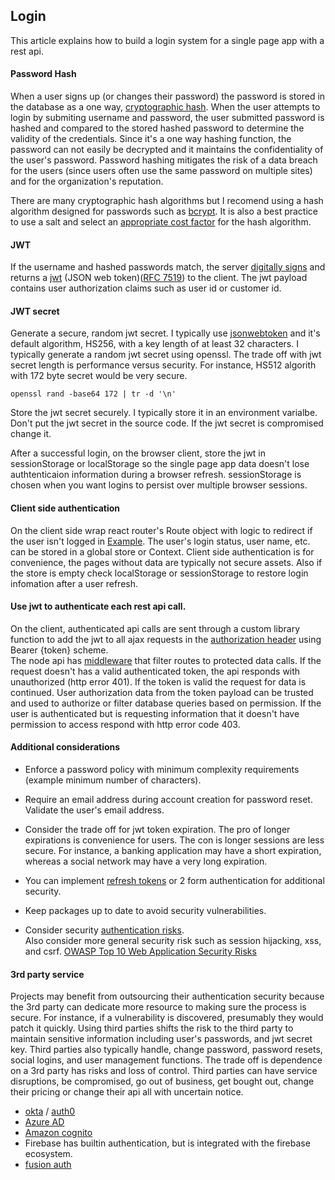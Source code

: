 ## Login
This article explains how to build a login system for a single page app with a rest api.  

#### Password Hash
When a user signs up (or changes their password) the password is stored in the database as a one way, [cryptographic hash](https://en.wikipedia.org/wiki/Cryptographic_hash_function). When the user attempts to login by submiting username and password, the user submitted password is hashed and compared to the stored hashed password to determine the validity of the credentials. Since it's a one way hashing function, the password can not easily be decrypted and it maintains the confidentiality of the user's password. Password hashing mitigates the risk of a data breach for the users (since users often use the same password on multiple sites) and for the organization's reputation.  

There are many cryptographic hash algorithms but I recomend using a hash algorithm designed for passwords such as [bcrypt](https://github.com/kelektiv/node.bcrypt.js). It is also a best practice to use a salt and select an [appropriate cost factor](https://auth0.com/blog/hashing-in-action-understanding-bcrypt/) for the hash algorithm.  

#### JWT  
If the username and hashed passwords match, the server [digitally signs](https://en.wikipedia.org/wiki/Digital_signature) and returns a [jwt](https://jwt.io/) (JSON web token)([RFC 7519](https://tools.ietf.org/html/rfc7519)) to the client. The jwt payload contains user authorization claims such as user id or customer id.  

#### JWT secret
Generate a secure, random jwt secret. I typically use [jsonwebtoken](https://github.com/auth0/node-jsonwebtoken) and it's default algorithm, HS256, with a key length of at least 32 characters. I typically generate a random jwt secret using openssl. The trade off with jwt secret length is performance versus security. For instance, HS512 algorith with 172 byte secret would be very secure.  
```
openssl rand -base64 172 | tr -d '\n'
```
Store the jwt secret securely. I typically store it in an environment varialbe. Don't put the jwt secret in the source code. If the jwt secret is compromised change it. 

After a successful login, on the browser client, store the jwt in sessionStorage or localStorage so the single page app data doesn't lose authtenticaion information during a browser refresh. sessionStorage is chosen when you want logins to persist over multiple browser sessions.  

#### Client side authentication
On the client side wrap react router's Route object with logic to redirect if the user isn't logged in [Example](https://reacttraining.com/react-router/web/example/auth-workflow). The user's login status, user name, etc. can be stored in a global store or Context. Client side authentication is for convenience, the pages without data are typically not secure assets. Also if the store is empty check localStorage or sessionStorage to restore login infomation after a user refresh.      

#### Use jwt to authenticate each rest api call. 
On the client, authenticated api calls are sent through a custom library function to add the jwt to all ajax requests in the [authorization header](https://developer.mozilla.org/en-US/docs/Web/HTTP/Headers/Authorization) using Bearer {token} scheme.  
The node api has [middleware](http://expressjs.com/en/guide/using-middleware.html) that filter routes to protected data calls. If the request doesn't has a valid authenticated token, the api responds with unauthorized (http error 401). If the token is valid the request for data is continued. User authorization data from the token payload can be trusted and used to authorize or filter database queries based on permission. If the user is authenticated but is requesting information that it doesn't have permission to access respond with http error code 403.    

#### Additional considerations 
- Enforce a password policy with minimum complexity requirements (example minimum number of characters).  

- Require an email address during account creation for password reset. Validate the user's email address.    

- Consider the trade off for jwt token expiration. The pro of longer expirations is convenience for users. The con is longer sessions are less secure.   For instance, a banking application may have a short expiration, whereas a social network may have a very long expiration.   

- You can implement [refresh tokens](https://auth0.com/learn/refresh-tokens/) or 2 form authentication for additional security.  

- Keep packages up to date to avoid security vulnerabilities.  

- Consider security [authentication risks](https://owasp.org/www-project-top-ten/2017/A2_2017-Broken_Authentication).  
Also consider more general security risk such as session hijacking, xss, and csrf. [OWASP Top 10 Web Application Security Risks](https://owasp.org/www-project-top-ten/)  

#### 3rd party service    
Projects may benefit from outsourcing their authentication security because the 3rd party can dedicate more resource to making sure the process is secure. For instance, if a vulnerability is discovered, presumably they would patch it quickly.  Using third parties shifts the risk to the third party to maintain sensitive information including user's passwords, and jwt secret key. Third parties also typically handle, change password, password resets, social logins, and user management functions. The trade off is dependence on a 3rd party has risks and loss of control.  Third parties can have service disruptions, be compromised, go out of business, get bought out, change their pricing or change their api all with uncertain notice.   

- [okta](https://www.okta.com/) / [auth0](https://auth0.com/)
- [Azure AD](https://azure.microsoft.com/en-us/services/active-directory/)  
- [Amazon cognito](https://aws.amazon.com/cognito/)   
- Firebase has builtin authentication, but is integrated with the firebase ecosystem.   
- [fusion auth](https://fusionauth.io/)  
